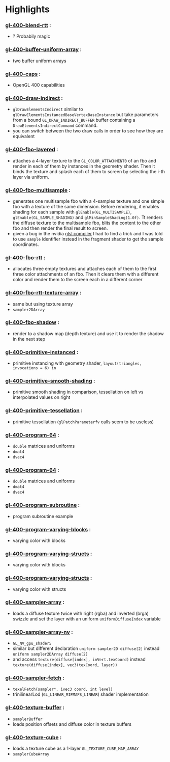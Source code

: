 # Highlights

### [gl-400-blend-rtt](https://github.com/elect86/jogl-samples/blob/master/jogl-samples/src/tests/gl_400/Gl_400_blend_rtt.java) :

* ? Probabily magic

### [gl-400-buffer-uniform-array](https://github.com/elect86/jogl-samples/blob/master/jogl-samples/src/tests/gl_400/Gl_400_buffer_uniform_array.java) :

* two buffer uniform arrays

### [gl-400-caps](https://github.com/elect86/jogl-samples/blob/master/jogl-samples/src/tests/gl_400/Gl_400_caps.java) :

* OpenGL 400 capabilities

### [gl-400-draw-indirect](https://github.com/elect86/jogl-samples/blob/master/jogl-samples/src/tests/gl_400/Gl_400_draw_indirect.java) :

* `glDrawElementsIndirect` similar to `glDrawElementsInstancedBaseVertexBaseInstance` but take parameters from a bound `GL_DRAW_INDIRECT_BUFFER` buffer containing a `DrawElementsIndirectCommand` command.
* you can switch between the two draw calls in order to see how they are equivalent

### [gl-400-fbo-layered](https://github.com/elect86/jogl-samples/blob/master/jogl-samples/src/tests/gl_400/Gl_400_fbo_layered.java) :

* attaches a 4-layer texture to the `GL_COLOR_ATTACHMENT0` of an fbo and render in each of them by instances in the geometry shader. Then it binds the texture and splash each of them to screen by selecting the i-th layer via uniform.

### [gl-400-fbo-multisample](https://github.com/elect86/jogl-samples/blob/master/jogl-samples/src/tests/gl_400/Gl_400_fbo_multisample.java) :

* generates one multisample fbo with a 4-samples texture and one simple fbo with a texture of the same dimension. Before rendering, it enables shading for each sample with `glEnable(GL_MULTISAMPLE)`, `glEnable(GL_SAMPLE_SHADING)` and `glMinSampleShading(1.0f)`. Tt renders the diffuse texture to the multisample fbo, blits the content to the other fbo and then render the final result to screen.
* given a bug in the nvidia [glsl compiler](https://devtalk.nvidia.com/default/topic/914874/opengl/glsl-compiler-bug-on-interpolateatsample-/) I had to find a trick and I was told to use `sample` identifier instead in the fragment shader to get the sample coordinates.

### [gl-400-fbo-rtt](https://github.com/elect86/jogl-samples/blob/master/jogl-samples/src/tests/gl_400/Gl_400_fbo_rtt.java) :

* allocates three empty textures and attaches each of them to the first three color attachments of an fbo. Then it clears them with a different color and render them to the screen each in a different corner

### [gl-400-fbo-rtt-texture-array](https://github.com/elect86/jogl-samples/blob/master/jogl-samples/src/tests/gl_400/Gl_400_fbo_rtt_texture_array.java) :

* same but using texture array
* `sampler2DArray`

### [gl-400-fbo-shadow](https://github.com/elect86/jogl-samples/blob/master/jogl-samples/src/tests/gl_400/Gl_400_fbo_shadow.java) :

* render to a shadow map (depth texture) and use it to render the shadow in the next step

### [gl-400-primitive-instanced](https://github.com/elect86/jogl-samples/blob/master/jogl-samples/src/tests/gl_400/Gl_400_primitive_instanced.java) :

* primitive instancing with geometry shader, `layout(triangles, invocations = 6) in`

### [gl-400-primitive-smooth-shading](https://github.com/elect86/jogl-samples/blob/master/jogl-samples/src/tests/gl_400/Gl_400_primitive_smooth_shading.java) :

* primitive smooth shading in comparison, tessellation on left vs interpolated values on right

### [gl-400-primitive-tessellation](https://github.com/elect86/jogl-samples/blob/master/jogl-samples/src/tests/gl_400/Gl_400_primitive_tessellation.java) :

* primitive tessellation (`glPatchParameterfv` calls seem to be useless)

### [gl-400-program-64](https://github.com/elect86/jogl-samples/blob/master/jogl-samples/src/tests/gl_400/Gl_400_program_64.java) :

* `double` matrices and uniforms
* `dmat4`
* `dvec4`

### [gl-400-program-64](https://github.com/elect86/jogl-samples/blob/master/jogl-samples/src/tests/gl_400/Gl_400_program_64.java) :

* `double` matrices and uniforms
* `dmat4`
* `dvec4`

### [gl-400-program-subroutine](https://github.com/elect86/jogl-samples/blob/master/jogl-samples/src/tests/gl_400/Gl_400_program_subroutine.java) :

* program subroutine example

### [gl-400-program-varying-blocks](https://github.com/elect86/jogl-samples/blob/master/jogl-samples/src/tests/gl_400/Gl_400_program_varying_blocks.java) :

* varying color with blocks

### [gl-400-program-varying-structs](https://github.com/elect86/jogl-samples/blob/master/jogl-samples/src/tests/gl_400/Gl_400_program_varying_blocks.java) :

* varying color with blocks

### [gl-400-program-varying-structs](https://github.com/elect86/jogl-samples/blob/master/jogl-samples/src/tests/gl_400/Gl_400_program_varying_blocks.java) :

* varying color with structs

### [gl-400-sampler-array](https://github.com/elect86/jogl-samples/blob/master/jogl-samples/src/tests/gl_400/Gl_400_sampler_array.java) :

* loads a diffuse texture twice with right (rgba) and inverted (brga) swizzle and set the layer with an uniform `uniformDiffuseIndex` variable

### [gl-400-sampler-array-nv](https://github.com/elect86/jogl-samples/blob/master/jogl-samples/src/tests/gl_400/Gl_400_sampler_array_nv.java) :

* `GL_NV_gpu_shader5`
* similar but different declaration `uniform sampler2D diffuse[2]` instead `uniform sampler2DArray diffuse[2]`
* and access `texture(diffuse[index], inVert.texCoord)` instead `texture(diffuse[index], vec3(texCoord, layer))`

### [gl-400-sampler-fetch](https://github.com/elect86/jogl-samples/blob/master/jogl-samples/src/tests/gl_400/Gl_400_sampler_fetch.java) :

* `texelFetch(sampler*, ivec3 coord, int level)`
* trinilinearLod (`GL_LINEAR_MIPMAPS_LINEAR`) shader implementation

### [gl-400-texture-buffer](https://github.com/elect86/jogl-samples/blob/master/jogl-samples/src/tests/gl_400/Gl_400_texture_buffer.java) :

* `samplerBuffer`
* loads position offsets and diffuse color in texture buffers

### [gl-400-texture-cube](https://github.com/elect86/jogl-samples/blob/master/jogl-samples/src/tests/gl_400/Gl_400_texture_cube.java) :

* loads a texture cube as a 1-layer `GL_TEXTURE_CUBE_MAP_ARRAY`
* `samplerCubeArray`

